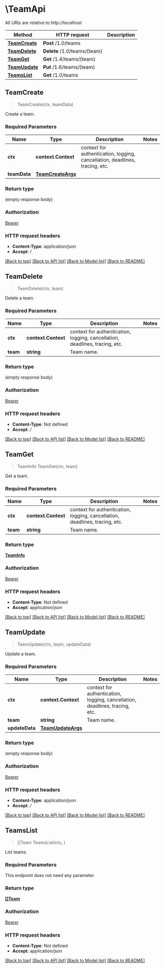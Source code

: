 # \TeamApi

All URIs are relative to *http://localhost*

Method | HTTP request | Description
------------- | ------------- | -------------
[**TeamCreate**](TeamApi.md#TeamCreate) | **Post** /1.0/teams | 
[**TeamDelete**](TeamApi.md#TeamDelete) | **Delete** /1.0/teams/{team} | 
[**TeamGet**](TeamApi.md#TeamGet) | **Get** /1.4/teams/{team} | 
[**TeamUpdate**](TeamApi.md#TeamUpdate) | **Put** /1.6/teams/{team} | 
[**TeamsList**](TeamApi.md#TeamsList) | **Get** /1.0/teams | 



## TeamCreate

> TeamCreate(ctx, teamData)


Create a team.

### Required Parameters


Name | Type | Description  | Notes
------------- | ------------- | ------------- | -------------
**ctx** | **context.Context** | context for authentication, logging, cancellation, deadlines, tracing, etc.
**teamData** | [**TeamCreateArgs**](TeamCreateArgs.md)|  | 

### Return type

 (empty response body)

### Authorization

[Bearer](../README.md#Bearer)

### HTTP request headers

- **Content-Type**: application/json
- **Accept**: */*

[[Back to top]](#) [[Back to API list]](../README.md#documentation-for-api-endpoints)
[[Back to Model list]](../README.md#documentation-for-models)
[[Back to README]](../README.md)


## TeamDelete

> TeamDelete(ctx, team)


Delete a team.

### Required Parameters


Name | Type | Description  | Notes
------------- | ------------- | ------------- | -------------
**ctx** | **context.Context** | context for authentication, logging, cancellation, deadlines, tracing, etc.
**team** | **string**| Team name. | 

### Return type

 (empty response body)

### Authorization

[Bearer](../README.md#Bearer)

### HTTP request headers

- **Content-Type**: Not defined
- **Accept**: */*

[[Back to top]](#) [[Back to API list]](../README.md#documentation-for-api-endpoints)
[[Back to Model list]](../README.md#documentation-for-models)
[[Back to README]](../README.md)


## TeamGet

> TeamInfo TeamGet(ctx, team)


Get a team.

### Required Parameters


Name | Type | Description  | Notes
------------- | ------------- | ------------- | -------------
**ctx** | **context.Context** | context for authentication, logging, cancellation, deadlines, tracing, etc.
**team** | **string**| Team name. | 

### Return type

[**TeamInfo**](TeamInfo.md)

### Authorization

[Bearer](../README.md#Bearer)

### HTTP request headers

- **Content-Type**: Not defined
- **Accept**: application/json

[[Back to top]](#) [[Back to API list]](../README.md#documentation-for-api-endpoints)
[[Back to Model list]](../README.md#documentation-for-models)
[[Back to README]](../README.md)


## TeamUpdate

> TeamUpdate(ctx, team, updateData)


Update a team.

### Required Parameters


Name | Type | Description  | Notes
------------- | ------------- | ------------- | -------------
**ctx** | **context.Context** | context for authentication, logging, cancellation, deadlines, tracing, etc.
**team** | **string**| Team name. | 
**updateData** | [**TeamUpdateArgs**](TeamUpdateArgs.md)|  | 

### Return type

 (empty response body)

### Authorization

[Bearer](../README.md#Bearer)

### HTTP request headers

- **Content-Type**: application/json
- **Accept**: */*

[[Back to top]](#) [[Back to API list]](../README.md#documentation-for-api-endpoints)
[[Back to Model list]](../README.md#documentation-for-models)
[[Back to README]](../README.md)


## TeamsList

> []Team TeamsList(ctx, )


List teams.

### Required Parameters

This endpoint does not need any parameter.

### Return type

[**[]Team**](Team.md)

### Authorization

[Bearer](../README.md#Bearer)

### HTTP request headers

- **Content-Type**: Not defined
- **Accept**: application/json

[[Back to top]](#) [[Back to API list]](../README.md#documentation-for-api-endpoints)
[[Back to Model list]](../README.md#documentation-for-models)
[[Back to README]](../README.md)

